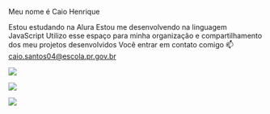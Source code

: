 Meu nome é Caio Henrique

Estou estudando na Alura
Estou me desenvolvendo na linguagem JavaScript
Utilizo esse espaço para minha organização e compartilhamento dos meu projetos desenvolvidos
Você entrar em contato comigo 📫
caio.santos04@escola.pr.gov.br








![](https://media.tenor.com/HwcWT4vjdQEAAAAC/neymar-jr-neymar.gif) 








![](https://media.tenor.com/WWuKr0zRdGYAAAAM/messi.gif) 








![](https://media.tenor.com/LsYPAE9JiP8AAAAd/rolando-ronaldo.gif)
